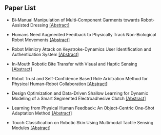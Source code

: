 ## Paper List

- Bi-Manual Manipulation of Multi-Component Garments towards Robot-Assisted Dressing
[[Abstract]](https://events.infovaya.com/presentation?id=94088)

- Humans Need Augmented Feedback to Physically Track Non-Biological Robot Movements
[[Abstract]](https://events.infovaya.com/presentation?id=94091)

- Robot Mimicry Attack on Keystroke-Dynamics User Identification and Authentication System
[[Abstract]](https://events.infovaya.com/presentation?id=94094)

- In-Mouth Robotic Bite Transfer with Visual and Haptic Sensing
[[Abstract]](https://events.infovaya.com/presentation?id=94097)

- Robot Trust and Self-Confidence Based Role Arbitration Method for Physical Human-Robot Collaboration
[[Abstract]](https://events.infovaya.com/presentation?id=94100)

- Design Optimization and Data-Driven Shallow Learning for Dynamic Modeling of a Smart Segmented Electroadhesive Clutch
[[Abstract]](https://events.infovaya.com/presentation?id=94103)

- Learning from Physical Human Feedback: An Object-Centric One-Shot Adaptation Method
[[Abstract]](https://events.infovaya.com/presentation?id=94106)

- Touch Classification on Robotic Skin Using Multimodal Tactile Sensing Modules
[[Abstract]](https://events.infovaya.com/presentation?id=94109)

